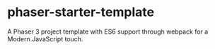 # phaser-starter-template
A Phaser 3 project template with ES6 support through webpack for a Modern JavaScript touch.
